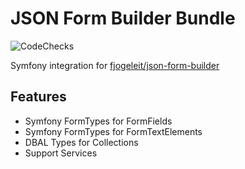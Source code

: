 # JSON Form Builder Bundle

![CodeChecks](https://github.com/fjogeleit/json-form-builder-bundle/workflows/CodeChecks/badge.svg?branch=master)

 Symfony integration for [fjogeleit/json-form-builder](https://github.com/fjogeleit/json-form-builder)
 
 ## Features
 
 * Symfony FormTypes for FormFields
 * Symfony FormTypes for FormTextElements
 * DBAL Types for Collections
 * Support Services
